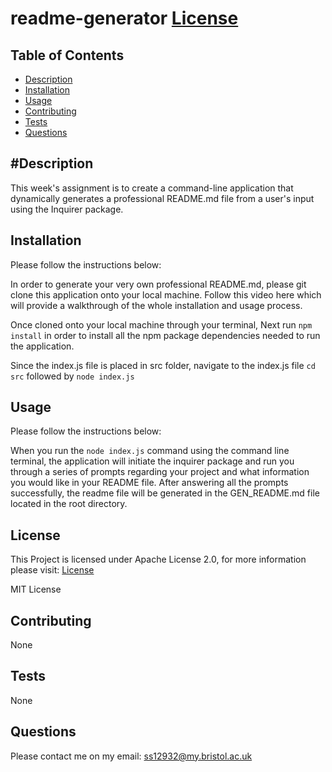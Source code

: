 # readme-generator [License](https://img.shields.io/static/v1?label=License&message=MIT&color=green)

## Table of Contents

- [Description](#description)
- [Installation](#installation)
- [Usage](#usage)
- [Contributing](#contributing)
- [Tests](#tests)
- [Questions](#questions)

## #Description

This week's assignment is to create a command-line application that dynamically generates a professional README.md file from a user's input using the Inquirer package.

## Installation

Please follow the instructions below:

In order to generate your very own professional README.md, please git clone this application onto your local machine. Follow this video here which will provide a walkthrough of the whole installation and usage process.

Once cloned onto your local machine through your terminal, Next run `npm install` in order to install all the npm package dependencies needed to run the application.

Since the index.js file is placed in src folder, navigate to the index.js file `cd src` followed by `node index.js`

## Usage

Please follow the instructions below:

When you run the `node index.js` command using the command line terminal, the application will initiate the inquirer package and run you through a series of prompts regarding your project and what information you would like in your README file. After answering all the prompts successfully, the readme file will be generated in the GEN_README.md file located in the root directory.

## License

This Project is licensed under Apache License 2.0, for more information please visit: [License](https://choosealicense.com/licenses/apache-2.0/)

MIT License

## Contributing

None

## Tests

None

## Questions

Please contact me on my email: ss12932@my.bristol.ac.uk
